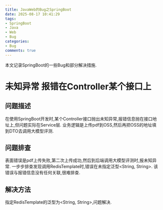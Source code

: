 ```yaml
---
title: JavaWeb的Bug之SpringBoot
date: 2025-08-17 10:41:29
tags: 
- SpringBoot
- Java
- Web
- Bug
categories:
- Bug
comments: true
---
```

本文记录SpringBoot的一些Bug和部分解决措施.

<!-- more -->

# 未知异常 报错在Controller某个接口上
## 问题描述
在使用SpringBoot开发时,某个Controller接口抛出未知异常,报错信息抛在接口地址上,但问题实际在Service层.
业务逻辑是上传pdf到OSS,然后再把OSS的地址填到DTO去调用大模型评测.

## 问题排查
表面错误是pdf上传失败,第二次上传成功,然后到后端调用大模型评测时,报未知异常.
一步步排查发现调用RedisTemplate时,错误在未指定泛型<String, String>.
该错误与报错信息没有任何关联,很难排查.

## 解决方法
指定RedisTemplate的泛型为<String, String>,问题解决.